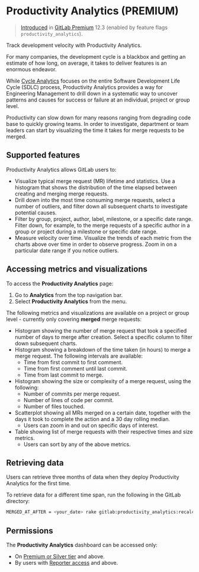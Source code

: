 # Productivity Analytics **(PREMIUM)**

> [Introduced](https://gitlab.com/gitlab-org/gitlab-ee/issues/12079) in [GitLab Premium](https://about.gitlab.com/pricing/) 12.3 (enabled by feature flags `productivity_analytics`).

Track development velocity with Productivity Analytics.

For many companies, the development cycle is a blackbox and getting an estimate of how
long, on average, it takes to deliver features is an enormous endeavor.

While [Cycle Analytics](../project/cycle_analytics.md) focuses on the entire
Software Development Life Cycle (SDLC) process, Productivity Analytics provides a way for Engineering Management to drill down in a systematic way to uncover patterns and causes for success or failure at an individual, project or group level.

Productivity can slow down for many reasons ranging from degrading code base to quickly growing teams. In order to investigate, department or team leaders can start by visualizing the time it takes for merge requests to be merged.

## Supported features

Productivity Analytics allows GitLab users to:

- Visualize typical merge request (MR) lifetime and statistics. Use a histogram that shows the distribution of the time elapsed between creating and merging merge     requests.
- Drill down into the most time consuming merge requests, select a number of outliers, and filter down all subsequent charts to investigate potential causes.
- Filter by group, project, author, label, milestone, or a specific date range. Filter down, for example, to the merge requests of a specific author in a group or     project during a milestone or specific date range.
- Measure velocity over time. Visualize the trends of each metric from the charts above over time in order to observe progress. Zoom in on a particular date range if   you notice outliers.

## Accessing metrics and visualizations

To access the **Productivity Analytics** page:

1. Go to **Analytics** from the top navigation bar.
1. Select **Productivity Analytics** from the menu.

The following metrics and visualizations are available on a project or group level - currently only covering **merged** merge requests:

- Histogram showing the number of merge request that took a specified number of days to merge after creation. Select a specific column to filter down subsequent charts.
- Histogram showing a breakdown of the time taken (in hours) to merge a merge request. The following intervals are available:
  - Time from first commit to first comment.
  - Time from first comment until last commit.
  - Time from last commit to merge.
- Histogram showing the size or complexity of a merge request, using the following:
  - Number of commits per merge request.
  - Number of lines of code per commit.
  - Number of files touched.
- Scatterplot showing all MRs merged on a certain date, together with the days it took to complete the action and a 30 day rolling median.
  - Users can zoom in and out on specific days of interest.
- Table showing list of merge requests with their respective times and size metrics.
  - Users can sort by any of the above metrics.

## Retrieving data

Users can retrieve three months of data when they deploy Productivity Analytics for the first time.

To retrieve data for a different time span, run the following in the GitLab directory:

```sh
MERGED_AT_AFTER = <your_date> rake gitlab:productivity_analytics:recalc
```

## Permissions

The **Productivity Analytics** dashboard can be accessed only:

- On [Premium or Silver tier](https://about.gitlab.com/pricing/) and above.
- By users with [Reporter access](../permissions.md) and above.
